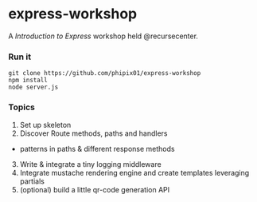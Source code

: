 # express-workshop
A *Introduction to Express* workshop held @recursecenter.

### Run it
```
git clone https://github.com/phipix01/express-workshop
npm install
node server.js
```

### Topics

1. Set up skeleton
2. Discover Route methods, paths and handlers
  - patterns in paths & different response methods
3. Write & integrate a tiny logging middleware
4. Integrate mustache rendering engine and create templates leveraging partials
5. (optional) build a little qr-code generation API
